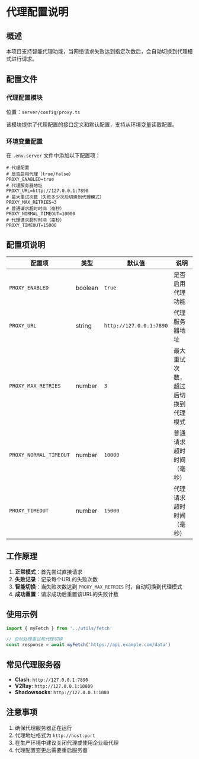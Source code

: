 # 代理配置说明

## 概述

本项目支持智能代理功能，当网络请求失败达到指定次数后，会自动切换到代理模式进行请求。

## 配置文件

### 代理配置模块

位置：`server/config/proxy.ts`

该模块提供了代理配置的接口定义和默认配置，支持从环境变量读取配置。

### 环境变量配置

在 `.env.server` 文件中添加以下配置项：

```env
# 代理配置
# 是否启用代理（true/false）
PROXY_ENABLED=true
# 代理服务器地址
PROXY_URL=http://127.0.0.1:7890
# 最大重试次数（失败多少次后切换到代理模式）
PROXY_MAX_RETRIES=3
# 普通请求超时时间（毫秒）
PROXY_NORMAL_TIMEOUT=10000
# 代理请求超时时间（毫秒）
PROXY_TIMEOUT=15000
```

## 配置项说明

| 配置项 | 类型 | 默认值 | 说明 |
|--------|------|--------|------|
| `PROXY_ENABLED` | boolean | `true` | 是否启用代理功能 |
| `PROXY_URL` | string | `http://127.0.0.1:7890` | 代理服务器地址 |
| `PROXY_MAX_RETRIES` | number | `3` | 最大重试次数，超过后切换到代理模式 |
| `PROXY_NORMAL_TIMEOUT` | number | `10000` | 普通请求超时时间（毫秒） |
| `PROXY_TIMEOUT` | number | `15000` | 代理请求超时时间（毫秒） |

## 工作原理

1. **正常模式**：首先尝试直接请求
2. **失败记录**：记录每个URL的失败次数
3. **智能切换**：当失败次数达到 `PROXY_MAX_RETRIES` 时，自动切换到代理模式
4. **成功重置**：请求成功后重置该URL的失败计数

## 使用示例

```typescript
import { myFetch } from '../utils/fetch'

// 自动处理重试和代理切换
const response = await myFetch('https://api.example.com/data')
```

## 常见代理服务器

- **Clash**: `http://127.0.0.1:7890`
- **V2Ray**: `http://127.0.0.1:10809`
- **Shadowsocks**: `http://127.0.0.1:1080`

## 注意事项

1. 确保代理服务器正在运行
2. 代理地址格式为 `http://host:port`
3. 在生产环境中建议关闭代理或使用企业级代理
4. 代理配置变更后需要重启服务器